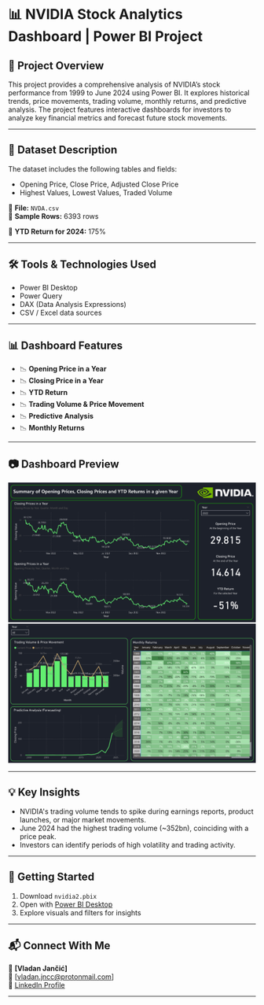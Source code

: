 # 📊 NVIDIA Stock Analytics Dashboard | Power BI Project

## 📝 Project Overview
This project provides a comprehensive analysis of NVIDIA’s stock performance from 1999 to June 2024 using Power BI. It explores historical trends, price movements, trading volume, monthly returns, 
and predictive analysis. The project features interactive dashboards for investors to analyze key financial metrics and forecast future stock movements.

---

## 📂 Dataset Description
The dataset includes the following tables and fields:
- Opening Price, Close Price, Adjusted Close Price
- Highest Values, Lowest Values, Traded Volume

📁 **File:** `NVDA.csv`  
📄 **Sample Rows:** 6393 rows

📌 **YTD Return for 2024:** 175%

---

## 🛠 Tools & Technologies Used
- Power BI Desktop
- Power Query
- DAX (Data Analysis Expressions)
- CSV / Excel data sources

---

## 📊 Dashboard Features
- 📉 **Opening Price in a Year**
- 📉 **Closing Price in a Year**
- 📉 **YTD Return**
- 📉 **Trading Volume & Price Movement**
- 📉 **Predictive Analysis**
- 📉 **Monthly Returns**

---

## 📷 Dashboard Preview

![F1 Analytics Dashboard](nvidia_Front.png)
![F1 Analytics Dashboard](nvidia_Back.png)

---

## 💡 Key Insights
- NVIDIA's trading volume tends to spike during earnings reports, product launches, or major market movements.
- June 2024 had the highest trading volume (~352bn), coinciding with a price peak.
- Investors can identify periods of high volatility and trading activity.

---

## 🚀 Getting Started
1. Download `nvidia2.pbix`
2. Open with [Power BI Desktop](https://powerbi.microsoft.com/en-us/desktop/)
3. Explore visuals and filters for insights

---

## 📬 Connect With Me
👤 **[Vladan Jančić]**  
📧 [vladan.jncc@protonmail.com]  
🔗 [LinkedIn Profile](https://www.linkedin.com/in/vladan-jančić-data/)

---
